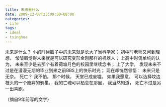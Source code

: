 ```yaml
---
title: 未来是什么
date: 2009-12-07T23:09:50+08:00
categories:
- Life
tags:
- ideal
- tsinghua
---
```


未来是什么？
小的时候脑子中的未来就是长大了当科学家；
初中时老师又问到理想，
皱皱眉觉得未来就是可以研究变形金刚那样的机器人；
上高中时偶单纯的认为，
未来至少是去那个有着荷塘月色的校园里继续念书；
上了大学，
发现未来不过是在漫漫无期的毕业到来之前BBS上的快乐时光；
现在却恍然领悟：
未来只是无奈。
死亡？
我不怕。
那个时候，
天堂已成废墟。
如果我愿意，
可以选择坟边枝头的一个废弃的鸦巢，
我的亡魂可以栖息在那里，
我当然知道，
死亡不过是另一出喜剧。

（摘自9年前写的文字）
